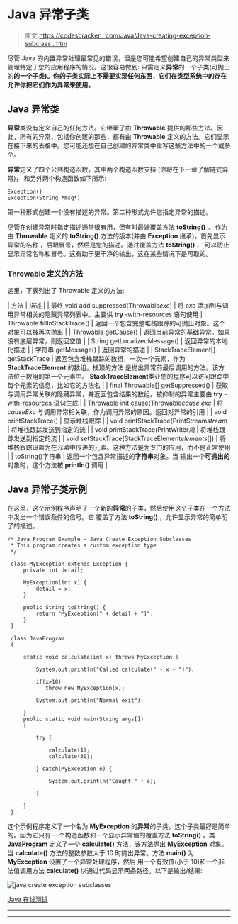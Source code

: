 # Java 异常子类

> 原文:[https://codescracker . com/Java/Java-creating-exception-subclass . htm](https://codescracker.com/java/java-creating-exception-subclasses.htm)

尽管 Java 的内置异常处理最常见的错误，但是您可能希望创建自己的异常类型来管理特定于您的应用程序的情况。这很容易做到:
只需定义**异常**的一个子类(可抛出的**的一个子类)。你的子类实际上不需要实现任何东西，它们在类型系统中的存在允许你把它们作为异常来使用。**

## Java 异常类

**异常**类没有定义自己的任何方法。它继承了由 **Throwable** 提供的那些方法。因此，所有的异常，包括你创建的那些，都有由 **Throwable** 定义的方法。它们显示在接下来的表格中。您可能还想在自己创建的异常类中重写这些方法中的一个或多个。

**异常**定义了四个公共构造函数，其中两个构造函数支持 (你将在下一章了解链式异常)， 和另外两个构造函数如下所示:

```
Exception()
Exception(String *msg*)
```

第一种形式创建一个没有描述的异常。第二种形式允许您指定异常的描述。

尽管在创建异常时指定描述通常很有用，但有时最好覆盖方法 **toString()** 。 作为由 **Throwable** 定义的 **toString()** 方法的版本(并由 **Exception** 继承)，首先显示异常的名称 ，后跟冒号，然后是您的描述。通过覆盖方法 **toString()** ， 可以防止显示异常名称和冒号。这有助于更干净的输出，这在某些情况下是可取的。

### Throwable 定义的方法

这里，下表列出了 Throwable 定义的方法:

| 方法 | 描述 |
| 最终 void add suppressed(Throwable*exc*) | 将 *exc* 添加到与调用异常相关的隐藏异常列表中。主要供 **try** -with-resources 语句使用 |
| Throwable fillInStackTrace() | 返回一个包含完整堆栈跟踪的可抛出对象。这个对象可以被再次抛出 |
| Throwable getCause() | 返回当前异常的基础异常。如果没有底层异常，则返回空值 |
| String getLocalizedMessage() | 返回异常的本地化描述 |
| 字符串 getMessage() | 返回异常的描述 |
| StackTraceElement[] getStackTrace | 返回包含堆栈跟踪的数组，一次一个元素，作为 **StackTraceElement** 的数组。栈顶的方法 是抛出异常前最后调用的方法。该方法位于数组的第一个元素中。 **StackTraceElement**类让您的程序可以访问跟踪中每个元素的信息，比如它的方法名 |
| final Throwable[] getSuppressed() | 获取与调用异常关联的隐藏异常，并返回包含结果的数组。被抑制的异常主要由 **try** -with-resources 语句生成 |
| Throwable init cause(Throwable*cause exc* | 将 *causeExc* 与调用异常相关联，作为调用异常的原因。返回对异常的引用 |
| void printStackTrace() | 显示堆栈跟踪 |
| void printStackTrace(PrintStream*stream* | 将堆栈跟踪发送到指定的流 |
| void printStackTrace(PrintWriter*流* | 将堆栈跟踪发送到指定的流 |
| void setStackTrace(StackTraceElement*elements*[]) | 将堆栈跟踪设置为在*元素*中传递的元素。这种方法是为专门的应用，而不是正常使用 |
| toString()字符串 | 返回一个包含异常描述的**字符串**对象。当 输出一个**可抛出的**对象时，这个方法被 **println()** 调用 |

## Java 异常子类示例

在这里，这个示例程序声明了一个新的**异常**的子类，然后使用这个子类在一个方法中发出一个错误条件的信号。它 覆盖了方法 **toString()** ，允许显示异常的简单明了的描述。

```
/* Java Program Example - Java Create Exception Subclasses
 * This program creates a custom exception type 
 */

 class MyException extends Exception {
     private int detail;

     MyException(int x) {
         detail = x;
     }

     public String toString() {
         return "MyException[" + detail + "]";
     }
 }

 class JavaProgram
 {

     static void calculate(int x) throws MyException {

         System.out.println("Called calculate(" + x + ")");

         if(x>10)
            throw new MyException(x);

         System.out.println("Normal exit");

     }
     public static void main(String args[])
     {

         try {

             calculate(1);
             calculate(30);

         } catch(MyException e) {

             System.out.println("Caught " + e);

         }

     }
 }
```

这个示例程序定义了一个名为 **MyException** 的**异常**的子类。这个子类最好是简单的。因为它只有 一个构造函数和一个显示异常值的覆盖方法 **toString()** 。类 **JavaProgram** 定义了一个 **calculate()** 方法，该方法抛出 **MyException** 对象。当 **calculate()** 方法的整数参数大于 10 时抛出异常。方法 **main()** 为 **MyException** 设置了一个异常处理程序，然后 用一个有效值(小于 10)和一个非法值调用方法 **calculate()** 以通过代码显示两条路径。以下是输出/结果:

![java create exception subclasses](../Images/cf9e0ccb9741c15c2bb3a1f77892f7ae.png)

[Java 在线测试](/exam/showtest.php?subid=1)

* * *

* * *